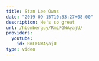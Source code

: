 ```yaml
---
title: Stan Lee Owns
date: "2019-09-15T10:33:27+08:00"
description: He's so great
url: /hbomberguy/RmLFGWAyajU/
providers:
  youtube:
    id: RmLFGWAyajU
type: video
---
```

